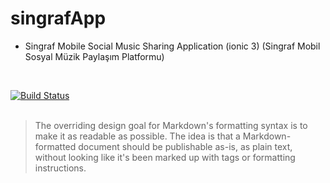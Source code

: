 # singrafApp
- Singraf Mobile Social Music Sharing Application (ionic 3) (Singraf Mobil Sosyal Müzik Paylaşım Platformu)
<br>


[![Build Status](https://travis-ci.org/joemccann/dillinger.svg?branch=master)](https://travis-ci.org/joemccann/dillinger)
<br>
<br>
> The overriding design goal for Markdown's
> formatting syntax is to make it as readable
> as possible. The idea is that a
> Markdown-formatted document should be
> publishable as-is, as plain text, without
> looking like it's been marked up with tags
> or formatting instructions.
<br>

